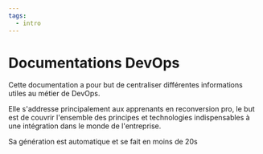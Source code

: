 ```yaml
---
tags:
  - intro
---
```


# Documentations DevOps

Cette documentation a pour but de centraliser différentes informations utiles au métier de DevOps.

Elle s'addresse principalement aux apprenants en reconversion pro, le but est de couvrir l'ensemble des principes et technologies indispensables à une intégration dans le monde de l'entreprise.

Sa génération est automatique et se fait en moins de 20s